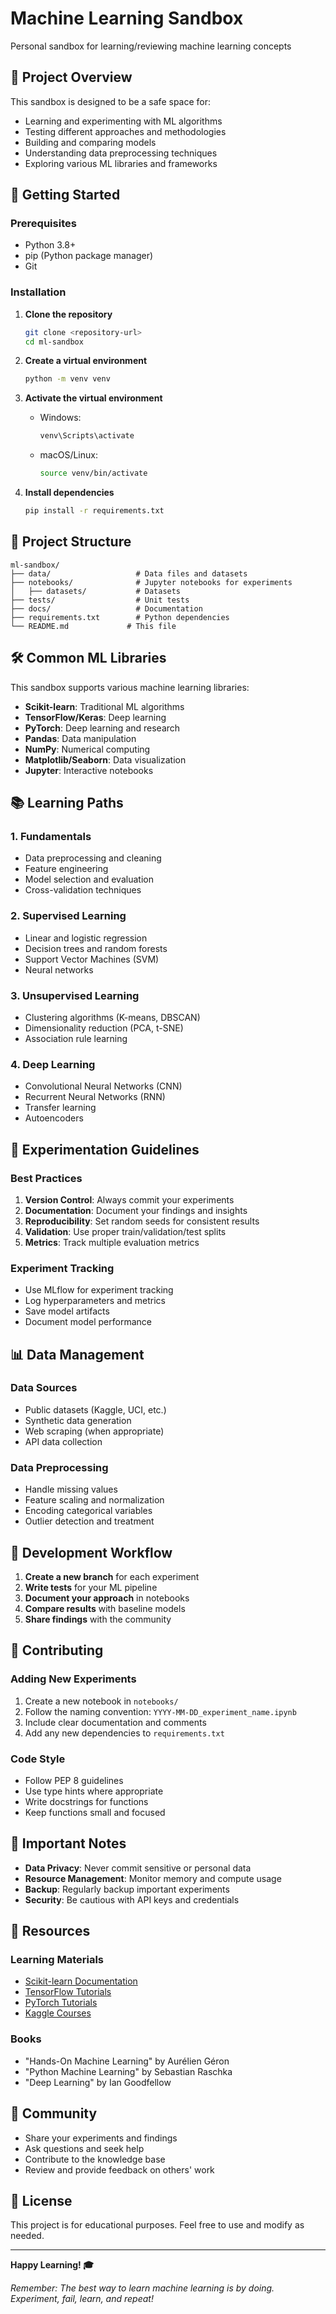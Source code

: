 # Machine Learning Sandbox

Personal sandbox for learning/reviewing machine learning concepts

## 🎯 Project Overview

This sandbox is designed to be a safe space for:
- Learning and experimenting with ML algorithms
- Testing different approaches and methodologies
- Building and comparing models
- Understanding data preprocessing techniques
- Exploring various ML libraries and frameworks

## 🚀 Getting Started

### Prerequisites
- Python 3.8+
- pip (Python package manager)
- Git

### Installation

1. **Clone the repository**
   ```bash
   git clone <repository-url>
   cd ml-sandbox
   ```

2. **Create a virtual environment**
   ```bash
   python -m venv venv
   ```

3. **Activate the virtual environment**
   - Windows:
     ```bash
     venv\Scripts\activate
     ```
   - macOS/Linux:
     ```bash
     source venv/bin/activate
     ```

4. **Install dependencies**
   ```bash
   pip install -r requirements.txt
   ```

## 📁 Project Structure

```
ml-sandbox/
├── data/                   # Data files and datasets
├── notebooks/              # Jupyter notebooks for experiments
│   ├── datasets/           # Datasets
├── tests/                  # Unit tests
├── docs/                   # Documentation
├── requirements.txt        # Python dependencies
└── README.md             # This file
```

## 🛠️ Common ML Libraries

This sandbox supports various machine learning libraries:

- **Scikit-learn**: Traditional ML algorithms
- **TensorFlow/Keras**: Deep learning
- **PyTorch**: Deep learning and research
- **Pandas**: Data manipulation
- **NumPy**: Numerical computing
- **Matplotlib/Seaborn**: Data visualization
- **Jupyter**: Interactive notebooks

## 📚 Learning Paths

### 1. Fundamentals
- Data preprocessing and cleaning
- Feature engineering
- Model selection and evaluation
- Cross-validation techniques

### 2. Supervised Learning
- Linear and logistic regression
- Decision trees and random forests
- Support Vector Machines (SVM)
- Neural networks

### 3. Unsupervised Learning
- Clustering algorithms (K-means, DBSCAN)
- Dimensionality reduction (PCA, t-SNE)
- Association rule learning

### 4. Deep Learning
- Convolutional Neural Networks (CNN)
- Recurrent Neural Networks (RNN)
- Transfer learning
- Autoencoders

## 🧪 Experimentation Guidelines

### Best Practices
1. **Version Control**: Always commit your experiments
2. **Documentation**: Document your findings and insights
3. **Reproducibility**: Set random seeds for consistent results
4. **Validation**: Use proper train/validation/test splits
5. **Metrics**: Track multiple evaluation metrics

### Experiment Tracking
- Use MLflow for experiment tracking
- Log hyperparameters and metrics
- Save model artifacts
- Document model performance

## 📊 Data Management

### Data Sources
- Public datasets (Kaggle, UCI, etc.)
- Synthetic data generation
- Web scraping (when appropriate)
- API data collection

### Data Preprocessing
- Handle missing values
- Feature scaling and normalization
- Encoding categorical variables
- Outlier detection and treatment

## 🔧 Development Workflow

1. **Create a new branch** for each experiment
2. **Write tests** for your ML pipeline
3. **Document your approach** in notebooks
4. **Compare results** with baseline models
5. **Share findings** with the community

## 📝 Contributing

### Adding New Experiments
1. Create a new notebook in `notebooks/`
2. Follow the naming convention: `YYYY-MM-DD_experiment_name.ipynb`
3. Include clear documentation and comments
4. Add any new dependencies to `requirements.txt`

### Code Style
- Follow PEP 8 guidelines
- Use type hints where appropriate
- Write docstrings for functions
- Keep functions small and focused

## 🚨 Important Notes

- **Data Privacy**: Never commit sensitive or personal data
- **Resource Management**: Monitor memory and compute usage
- **Backup**: Regularly backup important experiments
- **Security**: Be cautious with API keys and credentials

## 📖 Resources

### Learning Materials
- [Scikit-learn Documentation](https://scikit-learn.org/)
- [TensorFlow Tutorials](https://www.tensorflow.org/tutorials)
- [PyTorch Tutorials](https://pytorch.org/tutorials/)
- [Kaggle Courses](https://www.kaggle.com/learn)

### Books
- "Hands-On Machine Learning" by Aurélien Géron
- "Python Machine Learning" by Sebastian Raschka
- "Deep Learning" by Ian Goodfellow

## 🤝 Community

- Share your experiments and findings
- Ask questions and seek help
- Contribute to the knowledge base
- Review and provide feedback on others' work

## 📄 License

This project is for educational purposes. Feel free to use and modify as needed.

---

**Happy Learning! 🎓**

*Remember: The best way to learn machine learning is by doing. Experiment, fail, learn, and repeat!*
